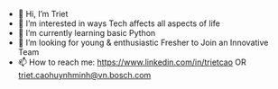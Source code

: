- 👋 Hi, I’m Triet
- 👀 I’m interested in ways Tech affects all aspects of life
- 🌱 I’m currently learning basic Python 
- 💞️ I’m looking for young & enthusiastic Fresher to Join an Innovative Team
- 📫 How to reach me: https://www.linkedin.com/in/trietcao OR triet.caohuynhminh@vn.bosch.com

<!---
TrietCao178/TrietCao178 is a ✨ special ✨ repository because its `README.md` (this file) appears on your GitHub profile.
You can click the Preview link to take a look at your changes.
--->
